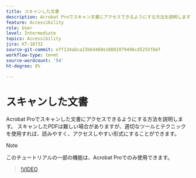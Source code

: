 ```yaml
---
title: スキャンした文書
description: Acrobat Proでスキャン文書にアクセスできるようにする方法を説明します
feature: Accessibility
role: User
level: Intermediate
topics: Accessibility
jira: KT-18732
source-git-commit: eff134abca23b6d460e10881979496cd5255fb6f
workflow-type: tm+mt
source-wordcount: '54'
ht-degree: 0%

---
```


# スキャンした文書

Acrobat Proでスキャンした文書にアクセスできるようにする方法を説明します。 スキャンしたPDFは難しい場合がありますが、適切なツールとテクニックを使用すれば、読みやすく、アクセスしやすい形式にすることができます。

>[!NOTE]
>
>このチュートリアルの一部の機能は、Acrobat Proでのみ使用できます。

>[!VIDEO](https://video.tv.adobe.com/v/3476233?quality=12&learn=on&hidetitle=true)
